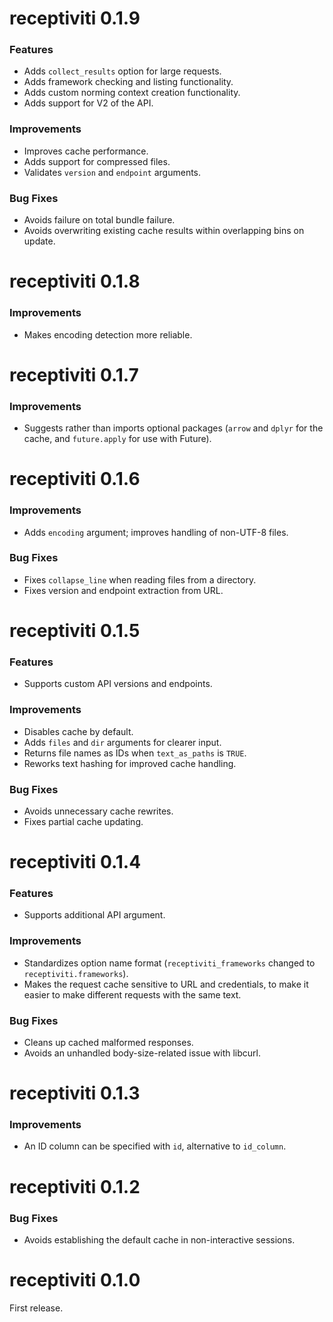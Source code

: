 # receptiviti 0.1.9

### Features
* Adds `collect_results` option for large requests.
* Adds framework checking and listing functionality.
* Adds custom norming context creation functionality.
* Adds support for V2 of the API.

### Improvements
* Improves cache performance.
* Adds support for compressed files.
* Validates `version` and `endpoint` arguments.

### Bug Fixes
* Avoids failure on total bundle failure.
* Avoids overwriting existing cache results within overlapping bins on update.

# receptiviti 0.1.8

### Improvements
* Makes encoding detection more reliable.

# receptiviti 0.1.7

### Improvements
* Suggests rather than imports optional packages (`arrow` and `dplyr` for the cache, and `future.apply` for use with Future).

# receptiviti 0.1.6

### Improvements
* Adds `encoding` argument; improves handling of non-UTF-8 files.

### Bug Fixes
* Fixes `collapse_line` when reading files from a directory.
* Fixes version and endpoint extraction from URL.

# receptiviti 0.1.5

### Features
* Supports custom API versions and endpoints.

### Improvements
* Disables cache by default.
* Adds `files` and `dir` arguments for clearer input.
* Returns file names as IDs when `text_as_paths` is `TRUE`.
* Reworks text hashing for improved cache handling.

### Bug Fixes
* Avoids unnecessary cache rewrites.
* Fixes partial cache updating.

# receptiviti 0.1.4

### Features
* Supports additional API argument.

### Improvements
* Standardizes option name format (`receptiviti_frameworks` changed to `receptiviti.frameworks`).
* Makes the request cache sensitive to URL and credentials, to make it easier to make different requests with the same text.

### Bug Fixes
* Cleans up cached malformed responses.
* Avoids an unhandled body-size-related issue with libcurl.

# receptiviti 0.1.3

### Improvements
* An ID column can be specified with `id`, alternative to `id_column`.

# receptiviti 0.1.2

### Bug Fixes
* Avoids establishing the default cache in non-interactive sessions.

# receptiviti 0.1.0

First release.